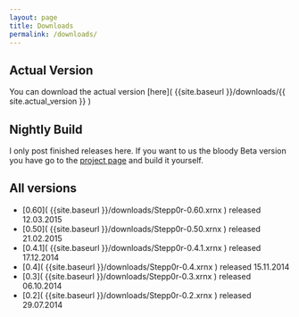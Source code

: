 ```yaml
---
layout: page
title: Downloads
permalink: /downloads/
---
```



## Actual Version

You can download the actual version [here]( {{site.baseurl }}/downloads/{{ site.actual_version }} )

## Nightly Build

I only post finished releases here. If you want to us the bloody Beta version you have go to the 
[project page](https://github.com/mrVanDalo/stepp0r/tree/develop) and build it yourself.

## All versions

* [0.60]( {{site.baseurl }}/downloads/Stepp0r-0.60.xrnx ) released 12.03.2015
* [0.50]( {{site.baseurl }}/downloads/Stepp0r-0.50.xrnx ) released 21.02.2015
* [0.4.1]( {{site.baseurl }}/downloads/Stepp0r-0.4.1.xrnx ) released 17.12.2014
* [0.4]( {{site.baseurl }}/downloads/Stepp0r-0.4.xrnx ) released 15.11.2014
* [0.3]( {{site.baseurl }}/downloads/Stepp0r-0.3.xrnx ) released 06.10.2014
* [0.2]( {{site.baseurl }}/downloads/Stepp0r-0.2.xrnx ) released 29.07.2014
